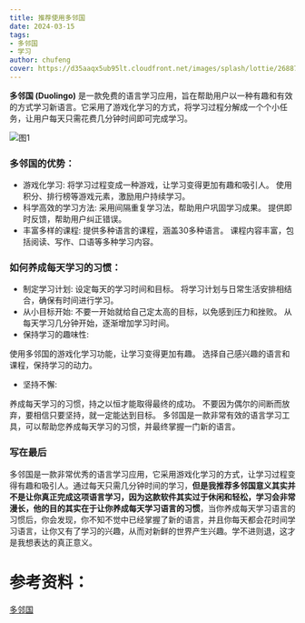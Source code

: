 ```yaml
---
title: 推荐使用多邻国
date: 2024-03-15
tags: 
- 多邻国
- 学习
author: chufeng
cover: https://d35aaqx5ub95lt.cloudfront.net/images/splash/lottie/268877aef1bcca8a53f24b746483346c.svg
---
```

**多邻国 (Duolingo)** 是一款免费的语言学习应用，旨在帮助用户以一种有趣和有效的方式学习新语言。它采用了游戏化学习的方式，将学习过程分解成一个个小任务<!-- more -->，让用户每天只需花费几分钟时间即可完成学习。 

![图1](https://d35aaqx5ub95lt.cloudfront.net/images/splash/lottie/268877aef1bcca8a53f24b746483346c.svg)

### 多邻国的优势： 
-  游戏化学习:
将学习过程变成一种游戏，让学习变得更加有趣和吸引人。
使用积分、排行榜等游戏元素，激励用户持续学习。
-  科学高效的学习方法:
采用间隔重复学习法，帮助用户巩固学习成果。
提供即时反馈，帮助用户纠正错误。
-  丰富多样的课程:
提供多种语言的课程，涵盖30多种语言。
课程内容丰富，包括阅读、写作、口语等多种学习内容。

### 如何养成每天学习的习惯：
-  制定学习计划:
设定每天的学习时间和目标。
将学习计划与日常生活安排相结合，确保有时间进行学习。
-  从小目标开始:
不要一开始就给自己定太高的目标，以免感到压力和挫败。
从每天学习几分钟开始，逐渐增加学习时间。
-  保持学习的趣味性:

使用多邻国的游戏化学习功能，让学习变得更加有趣。
选择自己感兴趣的语言和课程，保持学习的动力。
-  坚持不懈:

养成每天学习的习惯，持之以恒才能取得最终的成功。
不要因为偶尔的间断而放弃，要相信只要坚持，就一定能达到目标。
多邻国是一款非常有效的语言学习工具，可以帮助您养成每天学习的习惯，并最终掌握一门新的语言。

### 写在最后

多邻国是一款非常优秀的语言学习应用，它采用游戏化学习的方式，让学习过程变得有趣和吸引人。通过每天只需几分钟时间的学习，**但是我推荐多邻国意义其实并不是让你真正完成这项语言学习，因为这款软件其实过于休闲和轻松，学习会非常漫长，他的目的其实在于让你养成每天学习语言的习惯**，当你养成每天学习语言的习惯后，你会发现，你不知不觉中已经掌握了新的语言，并且你每天都会花时间学习语言，让你又有了学习的兴趣，从而对新鲜的世界产生兴趣。学不进则退，这才是我想表达的真正意义。
# 参考资料：
[多邻国](https://www.duolingo.com/)